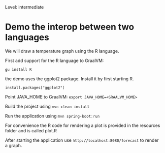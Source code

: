 Level: intermediate

# Demo the interop between two languages

We will draw a temperature graph using the R language.

First add support for the R language to GraalVM:

``gu install R``

the demo uses the ggplot2 package. Install it by first starting R.

``install.packages("ggplot2")``

Point JAVA_HOME to GraalVM:
``export JAVA_HOME=<GRAALVM_HOME>``

Build the project using
``mvn clean install``

Run the application using
``mvn spring-boot:run``

For convenience the R code for rendering a plot is provided in the resources folder and is called plot.R

After starting the application use
``http://localhost:8080/forecast``
to render a graph.





